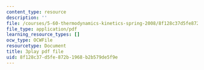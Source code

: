 ```yaml
---
content_type: resource
description: ''
file: /courses/5-60-thermodynamics-kinetics-spring-2008/8f128c37d5fe872b1968b2b579de5f9e_HYh3aq_NG8Q.pdf
file_type: application/pdf
learning_resource_types: []
ocw_type: OCWFile
resourcetype: Document
title: 3play pdf file
uid: 8f128c37-d5fe-872b-1968-b2b579de5f9e
---
```

